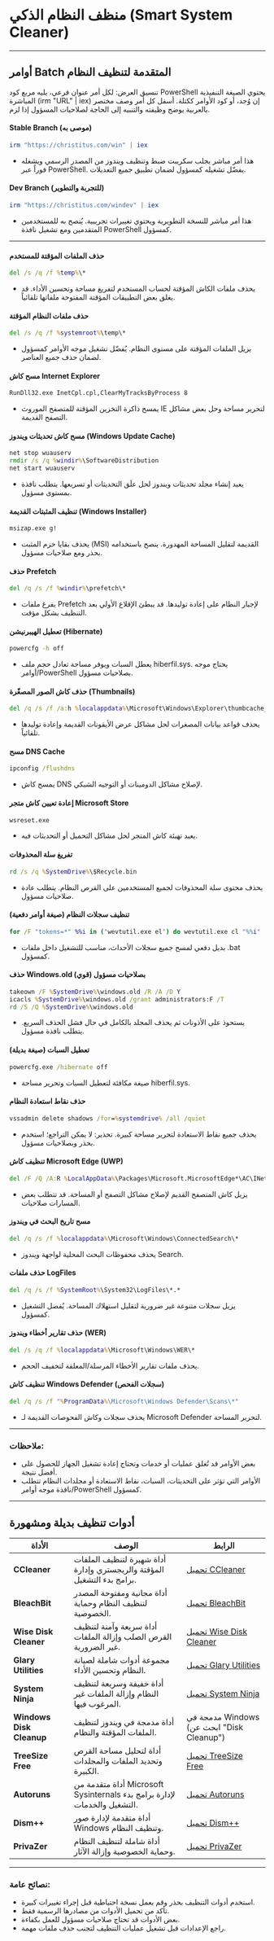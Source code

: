 # منظف النظام الذكي (Smart System Cleaner)
---
## أوامر Batch المتقدمة لتنظيف النظام
تنسيق العرض: لكل أمر عنوان فرعي، يليه مربع كود PowerShell يحتوي الصيغة التنفيذية المباشرة (irm "URL" | iex) إن وُجد، أو كود الأوامر ككتلة. أسفل كل أمر وصف مختصر بالعربية يوضح وظيفته والتنبيه إلى الحاجة لصلاحيات المسؤول إذا لزم.

#### Stable Branch (موصى به)
```powershell
irm "https://christitus.com/win" | iex
```
- هذا أمر مباشر يجلب سكريبت ضبط وتنظيف ويندوز من المصدر الرسمي ويشغله فوراً عبر PowerShell. يفضّل تشغيله كمسؤول لضمان تطبيق جميع التعديلات.

#### Dev Branch (للتجربة والتطوير)
```powershell
irm "https://christitus.com/windev" | iex
```
- هذا أمر مباشر للنسخة التطويرية ويحتوي تغييرات تجريبية. يُنصح به للمستخدمين المتقدمين ومع تشغيل نافذة PowerShell كمسؤول.

---

#### حذف الملفات المؤقتة للمستخدم
```bat
del /s /q /f %temp%\*
```
- يحذف ملفات الكاش المؤقتة لحساب المستخدم لتفريغ مساحة وتحسين الأداء. قد يغلق بعض التطبيقات المؤقتة المفتوحة ملفاتها تلقائياً.

#### حذف ملفات النظام المؤقتة
```bat
del /s /q /f %systemroot%\temp\*
```
- يزيل الملفات المؤقتة على مستوى النظام. يُفضّل تشغيل موجه الأوامر كمسؤول لضمان حذف جميع العناصر.

#### مسح كاش Internet Explorer
```bat
RunDll32.exe InetCpl.cpl,ClearMyTracksByProcess 8
```
- يمسح ذاكرة التخزين المؤقتة للمتصفح الموروث IE لتحرير مساحة وحل بعض مشاكل التصفح القديمة.

#### مسح كاش تحديثات ويندوز (Windows Update Cache)
```bat
net stop wuauserv
rmdir /s /q %windir%\SoftwareDistribution
net start wuauserv
```
- يعيد إنشاء مجلد تحديثات ويندوز لحل علَق التحديثات أو تسريعها. يتطلب نافذة بمستوى مسؤول.

#### تنظيف المثبتات القديمة (Windows Installer)
```bat
msizap.exe g!
```
- يحذف بقايا حزم المثبت (MSI) القديمة لتقليل المساحة المهدورة. ينصح باستخدامه بحذر ومع صلاحيات مسؤول.

#### حذف Prefetch
```bat
del /q /s /f %windir%\prefetch\*
```
- يفرغ ملفات Prefetch لإجبار النظام على إعادة توليدها. قد يبطئ الإقلاع الأولي بعد التنظيف بشكل مؤقت.

#### تعطيل الهيبرنيشن (Hibernate)
```bat
powercfg -h off
```
- يعطل السبات ويوفر مساحة تعادل حجم ملف hiberfil.sys. يحتاج موجه أوامر/PowerShell بصلاحيات مسؤول.

#### حذف كاش الصور المصغّرة (Thumbnails)
```bat
del /q /s /f /a:h %localappdata%\Microsoft\Windows\Explorer\thumbcache_*.db
```
- يحذف قواعد بيانات المصغرات لحل مشاكل عرض الأيقونات القديمة وإعادة توليدها تلقائياً.

#### مسح DNS Cache
```bat
ipconfig /flushdns
```
- يمسح كاش DNS لإصلاح مشاكل الدومينات أو التوجيه الشبكي.

#### إعادة تعيين كاش متجر Microsoft Store
```bat
wsreset.exe
```
- يعيد تهيئة كاش المتجر لحل مشاكل التحميل أو التحديثات فيه.

#### تفريغ سلة المحذوفات
```bat
rd /s /q %SystemDrive%\$Recycle.bin
```
- يحذف محتوى سلة المحذوفات لجميع المستخدمين على القرص النظام. يتطلب عادة صلاحيات مسؤول.

#### تنظيف سجلات النظام (صيغة أوامر دفعية)
```bat
for /F "tokens=*" %%i in ('wevtutil.exe el') do wevtutil.exe cl "%%i"
```
- بديل دفعي لمسح جميع سجلات الأحداث، مناسب للتشغيل داخل ملفات .bat كمسؤول.

#### حذف Windows.old بصلاحيات مسؤول (قوي)
```bat
takeown /F %SystemDrive%\windows.old /R /A /D Y
icacls %SystemDrive%\windows.old /grant administrators:F /T
rd /S /Q %SystemDrive%\windows.old
```
- يستحوذ على الأذونات ثم يحذف المجلد بالكامل في حال فشل الحذف السريع. يتطلب نافذة مسؤول.

#### تعطيل السبات (صيغة بديلة)
```bat
powercfg.exe /hibernate off
```
- صيغة مكافئة لتعطيل السبات وتحرير مساحة hiberfil.sys.

#### حذف نقاط استعادة النظام
```bat
vssadmin delete shadows /for=%systemdrive% /all /quiet
```
- يحذف جميع نقاط الاستعادة لتحرير مساحة كبيرة. تحذير: لا يمكن التراجع؛ استخدم بحذر وبصلاحيات مسؤول.

#### تنظيف كاش Microsoft Edge (UWP)
```bat
del /F /Q /A:R %LocalAppData%\Packages\Microsoft.MicrosoftEdge*\AC\INetCache\*.*
```
- يزيل كاش المتصفح القديم لإصلاح مشاكل التصفح أو المساحة. قد تتطلب بعض المسارات صلاحيات.

#### مسح تاريخ البحث في ويندوز
```bat
del /q /s /f %localappdata%\Microsoft\Windows\ConnectedSearch\*
```
- يحذف محفوظات البحث المحلية لواجهة ويندوز Search.

#### حذف ملفات LogFiles
```bat
del /q /s /f %SystemRoot%\System32\LogFiles\*.*
```
- يزيل سجلات متنوعة غير ضرورية لتقليل استهلاك المساحة. يُفضل التشغيل كمسؤول.

#### حذف تقارير أخطاء ويندوز (WER)
```bat
del /s /q /f %localappdata%\Microsoft\Windows\WER\*
```
- يحذف ملفات تقارير الأخطاء المرسلة/المعلقة لتخفيف الحجم.

#### تنظيف كاش Windows Defender (سجلات الفحص)
```bat
del /q /s /f "%ProgramData%\Microsoft\Windows Defender\Scans\*"
```
- يحذف سجلات وكاش الفحوصات القديمة لـ Microsoft Defender لتحرير المساحة.

---

### ملاحظات:
- بعض الأوامر قد تُغلق عمليات أو خدمات وتحتاج إعادة تشغيل الجهاز للحصول على أفضل نتيجة.
- الأوامر التي تؤثر على التحديثات، السبات، نقاط الاستعادة أو مجلدات النظام تتطلب نافذة موجه أوامر/PowerShell كمسؤول.

---

## أدوات تنظيف بديلة ومشهورة

| الأداة | الوصف | الرابط |
|--------|-------|--------|
| **CCleaner** | أداة شهيرة لتنظيف الملفات المؤقتة والريجستري وإدارة برامج بدء التشغيل. | [تحميل CCleaner](https://www.ccleaner.com/) |
| **BleachBit** | أداة مجانية ومفتوحة المصدر لتنظيف النظام وحماية الخصوصية. | [تحميل BleachBit](https://www.bleachbit.org/) |
| **Wise Disk Cleaner** | أداة سريعة وآمنة لتنظيف القرص الصلب وإزالة الملفات غير الضرورية. | [تحميل Wise Disk Cleaner](https://www.wisecleaner.com/wise-disk-cleaner.html) |
| **Glary Utilities** | مجموعة أدوات شاملة لصيانة النظام وتحسين الأداء. | [تحميل Glary Utilities](https://www.glarysoft.com/) |
| **System Ninja** | أداة خفيفة وسريعة لتنظيف النظام وإزالة الملفات غير المرغوب فيها. | [تحميل System Ninja](https://singularlabs.com/software/system-ninja/) |
| **Windows Disk Cleanup** | أداة مدمجة في ويندوز لتنظيف الملفات المؤقتة والنظام. | مدمجة في Windows (ابحث عن "Disk Cleanup") |
| **TreeSize Free** | أداة لتحليل مساحة القرص وتحديد الملفات والمجلدات الكبيرة. | [تحميل TreeSize Free](https://www.jam-software.com/treesize_free) |
| **Autoruns** | أداة متقدمة من Microsoft Sysinternals لإدارة برامج بدء التشغيل والخدمات. | [تحميل Autoruns](https://docs.microsoft.com/en-us/sysinternals/downloads/autoruns) |
| **Dism++** | أداة متقدمة لإدارة صور Windows وتنظيف النظام. | [تحميل Dism++](https://github.com/Chuyu-Team/Dism-Multi-language/releases) |
| **PrivaZer** | أداة شاملة لتنظيف النظام وحماية الخصوصية وإزالة الآثار. | [تحميل PrivaZer](https://privazer.com/) |

---

### نصائح عامة:
- استخدم أدوات التنظيف بحذر وقم بعمل نسخة احتياطية قبل إجراء تغييرات كبيرة.
- تأكد من تحميل الأدوات من مصادرها الرسمية فقط.
- بعض الأدوات قد تحتاج صلاحيات مسؤول للعمل بكفاءة.
- راجع الإعدادات قبل تشغيل عمليات التنظيف لتجنب حذف ملفات مهمة.

